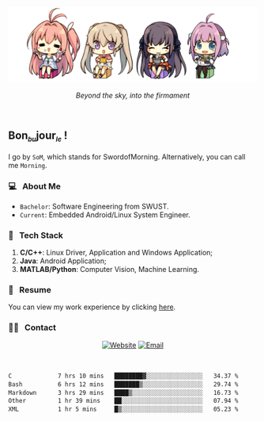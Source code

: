 <img src="./pic/Aokana.png">
<p align="center"><em>Beyond the sky, into the firmament</em></p>

<br/>

## Bon<sub><em><font size=2>bu</font></em></sub>jour<sub><em><font size=2>le</font></em></sub> !

I go by `SoM`, which stands for SwordofMorning. Alternatively, you can call me `Morning`.

### 💻 &nbsp; About Me

- `Bachelor`: Software Engineering from SWUST.
- `Current`: Embedded Android/Linux System Engineer.

### 🔧 &nbsp; Tech Stack

1. **C/C++**: Linux Driver, Application and Windows Application;
2. **Java**: Android Application;
3. **MATLAB/Python**: Computer Vision, Machine Learning.

### 📝 &nbsp; Resume

You can view my work experience by clicking <a href="https://swordofmorning.com/index.php/contact/">here</a>.

### 🤝🏻 &nbsp; Contact

<p align="center">
<a href="https://swordofmorning.com/"><img alt="Website" src="https://img.shields.io/badge/Website-swordofmorning.com-blue?style=flat-square&logo=google-chrome"></a>
<a href="mailto:master@xiaojintao.email
"><img alt="Email" src="https://img.shields.io/badge/Email-master@xiaojintao.email-blue?style=flat-square&logo=gmail"></a>
</p>

<br/>

<!--START_SECTION:waka-->

```txt
C             7 hrs 10 mins   ████████▓░░░░░░░░░░░░░░░░   34.37 %
Bash          6 hrs 12 mins   ███████▒░░░░░░░░░░░░░░░░░   29.74 %
Markdown      3 hrs 29 mins   ████▒░░░░░░░░░░░░░░░░░░░░   16.73 %
Other         1 hr 39 mins    ██░░░░░░░░░░░░░░░░░░░░░░░   07.94 %
XML           1 hr 5 mins     █▒░░░░░░░░░░░░░░░░░░░░░░░   05.23 %
```

<!--END_SECTION:waka-->
